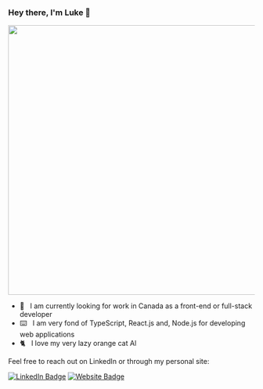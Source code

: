 ### Hey there, I'm Luke 👋

<img src="https://wakatime.com/share/@588d56e4-e8a2-4663-a868-1257add19746/cbdbc5c9-2721-403c-ac67-6a797bae4b89.svg" height="550px" width="550px">

- 💼&nbsp;&nbsp; I am currently looking for work in Canada as a front-end or full-stack developer
- ⌨️&nbsp;&nbsp; I am very fond of TypeScript, React.js and, Node.js for developing web applications
- 🐈&nbsp;&nbsp; I love my very lazy orange cat Al

Feel free to reach out on LinkedIn or through my personal site: 

[![LinkedIn Badge](https://img.shields.io/badge/-luke--p-blue?style=flat-square&logo=Linkedin&logoColor=white&link=https://www.linkedin.com/in/luke-p/)](https://www.linkedin.com/in/luke-p/) [![Website Badge](https://img.shields.io/badge/-lukepritchard.ca-0d3b73?style=flat-square&logo=website&logoColor=white&link=https://www.lukepritchard.ca/)](https://www.lukepritchard.ca/)

<!--
**luke-pritch/luke-pritch** is a ✨ _special_ ✨ repository because its `README.md` (this file) appears on your GitHub profile.

Here are some ideas to get you started:

- 🔭 I’m currently working on ...
- 🌱 I’m currently learning ...
- 👯 I’m looking to collaborate on ...
- 🤔 I’m looking for help with ...
- 💬 Ask me about ...
- 📫 How to reach me: ...
- 😄 Pronouns: ...
- ⚡ Fun fact: ...
-->
